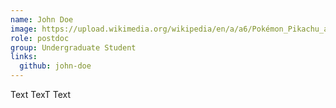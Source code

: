 ```yaml
---
name: John Doe
image: https://upload.wikimedia.org/wikipedia/en/a/a6/Pokémon_Pikachu_art.png
role: postdoc
group: Undergraduate Student
links:
  github: john-doe
---
```


Text TexT Text